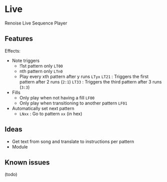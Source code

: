 # Live

Renoise Live Sequence Player

## Features

Effects:

- Note triggers
    - !1st pattern only
        `LT00`
    - nth pattern only
        `LTn0`
    - Play every xth pattern after y runs
        `LTyx`
        `LT21`  : Triggers the first pattern after 2 runs (`2:1`)
        `LT33`  : Triggers the third pattern after 3 runs (`3:3`)
- Fills
    - Only play when not having a fill
        `LF00`
    - Only play when transitioning to another pattern
        `LF01`
- Automatically set next pattern
    - `LNxx`    : Go to pattern `xx` (in hex)

## Ideas

- Get text from song and translate to instructions per pattern
- Module

## Known issues

(todo)